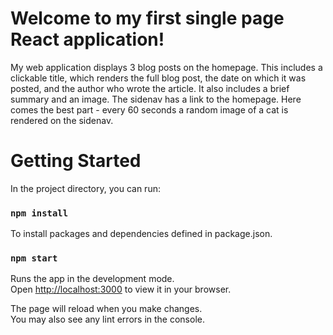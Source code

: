 # Welcome to my first single page React application!

My web application displays 3 blog posts on the homepage. This includes a clickable title, which renders the full blog post, the date on which it was posted, and the author who wrote the article. It also includes a brief summary and an image. The sidenav has a link to the homepage. Here comes the best part - every 60 seconds a random image of a cat is rendered on the sidenav. 

# Getting Started

In the project directory, you can run:

### `npm install`

To install packages and dependencies defined in package.json.

### `npm start`

Runs the app in the development mode.\
Open [http://localhost:3000](http://localhost:3000) to view it in your browser.

The page will reload when you make changes.\
You may also see any lint errors in the console.
